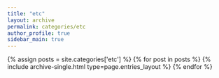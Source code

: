```yaml
---
title: "etc"
layout: archive
permalink: categories/etc
author_profile: true
sidebar_main: true
---
```


{% assign posts = site.categories['etc'] %}
{% for post in posts %} {% include archive-single.html type=page.entries_layout %} {% endfor %}